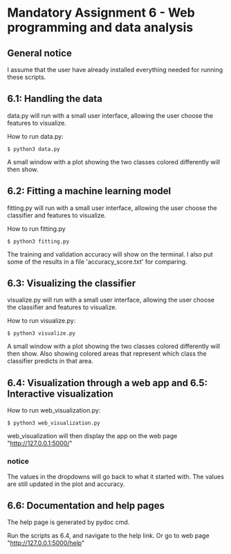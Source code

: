 # Mandatory Assignment 6 - Web programming and data analysis


## General notice
I assume that the user have already installed everything needed for running these scripts.

## 6.1: Handling the data

data.py will run with a small user interface, allowing the user choose the features to visualize.  

How to run data.py:
```
$ python3 data.py
```
A small window with a plot showing the two classes colored differently will then show.


## 6.2: Fitting a machine learning model 

fitting.py will run with a small user interface, allowing the user choose the classifier and features to visualize.  

How to run fitting.py
```
$ python3 fitting.py
```

The training and validation accuracy will show on the terminal. I also put some of the results in a file 'accuracy_score.txt' for comparing.



## 6.3: Visualizing the classifier

visualize.py will run with a small user interface, allowing the user choose the classifier and features to visualize.  

How to run visualize.py:
```
$ python3 visualize.py
```

A small window with a plot showing the two classes colored differently will then show. Also showing colored areas that represent which class the classifier predicts in that area.


## 6.4: Visualization through a web app and 6.5: Interactive visualization

How to run web_visualization.py:
```
$ python3 web_visualization.py
```
web_visualization will then display the app on the web page "http://127.0.0.1:5000/"

### notice

The values in the dropdowns will go back to what it started with. The values are still updated in the plot and accuracy.


## 6.6: Documentation and help pages

The help page is generated by pydoc cmd.

Run the scripts as 6.4, and navigate to the help link. Or go to web page "http://127.0.0.1:5000/help"


